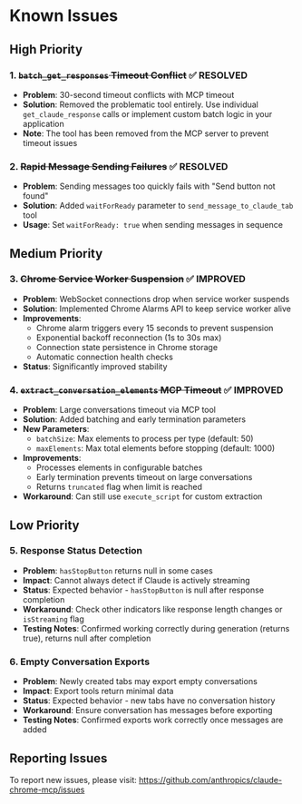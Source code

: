 # Known Issues

## High Priority

### 1. ~~`batch_get_responses` Timeout Conflict~~ ✅ RESOLVED
- **Problem**: 30-second timeout conflicts with MCP timeout
- **Solution**: Removed the problematic tool entirely. Use individual `get_claude_response` calls or implement custom batch logic in your application
- **Note**: The tool has been removed from the MCP server to prevent timeout issues

### 2. ~~Rapid Message Sending Failures~~ ✅ RESOLVED
- **Problem**: Sending messages too quickly fails with "Send button not found"
- **Solution**: Added `waitForReady` parameter to `send_message_to_claude_tab` tool
- **Usage**: Set `waitForReady: true` when sending messages in sequence

## Medium Priority

### 3. ~~Chrome Service Worker Suspension~~ ✅ IMPROVED
- **Problem**: WebSocket connections drop when service worker suspends
- **Solution**: Implemented Chrome Alarms API to keep service worker alive
- **Improvements**:
  - Chrome alarm triggers every 15 seconds to prevent suspension
  - Exponential backoff reconnection (1s to 30s max)
  - Connection state persistence in Chrome storage
  - Automatic connection health checks
- **Status**: Significantly improved stability

### 4. ~~`extract_conversation_elements` MCP Timeout~~ ✅ IMPROVED
- **Problem**: Large conversations timeout via MCP tool
- **Solution**: Added batching and early termination parameters
- **New Parameters**:
  - `batchSize`: Max elements to process per type (default: 50)
  - `maxElements`: Max total elements before stopping (default: 1000)
- **Improvements**:
  - Processes elements in configurable batches
  - Early termination prevents timeout on large conversations
  - Returns `truncated` flag when limit is reached
- **Workaround**: Can still use `execute_script` for custom extraction

## Low Priority

### 5. Response Status Detection
- **Problem**: `hasStopButton` returns null in some cases
- **Impact**: Cannot always detect if Claude is actively streaming
- **Status**: Expected behavior - `hasStopButton` is null after response completion
- **Workaround**: Check other indicators like response length changes or `isStreaming` flag
- **Testing Notes**: Confirmed working correctly during generation (returns true), returns null after completion

### 6. Empty Conversation Exports
- **Problem**: Newly created tabs may export empty conversations
- **Impact**: Export tools return minimal data
- **Status**: Expected behavior - new tabs have no conversation history
- **Workaround**: Ensure conversation has messages before exporting
- **Testing Notes**: Confirmed exports work correctly once messages are added

## Reporting Issues

To report new issues, please visit: https://github.com/anthropics/claude-chrome-mcp/issues